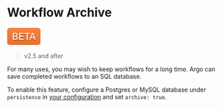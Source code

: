 # Workflow Archive

![beta](assets/beta.svg)

> v2.5 and after

For many uses, you may wish to keep workflows for a long time. Argo can save completed workflows to an SQL database. 

To enable this feature, configure a Postgres or MySQL database under `persistence` in [your configuration](workflow-controller-configmap.yaml) and set `archive: true`.
